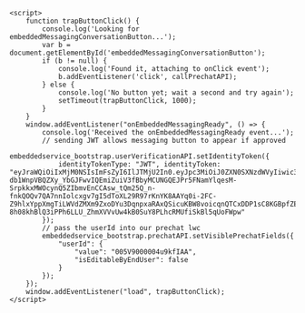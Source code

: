 <html>

<body>
    <script type='text/javascript'>
        // code snippet created by the Embedded Service Deploying page after being configured
        function initEmbeddedMessaging() {
            try {
                embeddedservice_bootstrap.settings.language = 'en_US'; // For example, enter 'en' or 'en-US'
                embeddedservice_bootstrap.init(
                    '00DV9000001CZRF',
                    'Messaging_for_Verified_Users',
                    'https://billcom--messaging.sandbox.my.site.com/ESWMessagingforVerified1730416007264',
                    {
                        scrt2URL: 'https://billcom--messaging.sandbox.my.salesforce-scrt.com'
                    }
                );
            } catch (err) {
                console.error('Error loading Embedded Messaging: ', err);
            }
        };
    </script>
    <script type='text/javascript'
        src='https://billcom--messaging.sandbox.my.site.com/ESWMessagingforVerified1730416007264/assets/js/bootstrap.min.js'
        onload='initEmbeddedMessaging()'>
        </script>

    <script>
        function trapButtonClick() {
            console.log('Looking for embeddedMessagingConversationButton...');
            var b = document.getElementById('embeddedMessagingConversationButton');
            if (b != null) {
                console.log('Found it, attaching to onClick event');
                b.addEventListener('click', callPrechatAPI);
            } else {
                console.log('No button yet; wait a second and try again');
                setTimeout(trapButtonClick, 1000);
            }
        }
        window.addEventListener("onEmbeddedMessagingReady", () => {
            console.log('Received the onEmbeddedMessagingReady event...');
            // sending JWT allows messaging button to appear if approved
            embeddedservice_bootstrap.userVerificationAPI.setIdentityToken({
                identityTokenType: "JWT", identityToken: "eyJraWQiOiIxMjM0NSIsImFsZyI6IlJTMjU2In0.eyJpc3MiOiJ0ZXN0SXNzdWVyIiwic3ViIjoidXNlcjIiLCJleHAiOjE3MzQzODk0ODcsImlhdCI6MTczMzc4OTQ4N30.SI4hgsnWUK_yETE9jiNeAlfwkCTMnJn4MTUckqL45QYY7JfpvDvY8DUC2Am3A9aP-db1WnpVBQZXy_YbGJFwvIQEmiZuiV3fBbyMCUNGQEJPr5FNamYlqesM-SrpkkxMWOcynQ5ZIbmvEnCCAsw_tQm25Q_n-fnkQOQv7QA7nnIolcxgv7gI5dToXL29R97rKnYK8AAYq0i-2FC-Z9hlxYppXmgTiLWVdZMXm9ZxoDYu3DqnpxaRAxQSicuKBW8voicqnQTCxDDP1sC8KGBpfZES8V9D-8h08khBlQ3iPPh6LLU_ZhmXVVvUw4kB0SuY8PLhcRMUfiSkBl5qUoFWpw"
            });
            // pass the userId into our prechat lwc
            embeddedservice_bootstrap.prechatAPI.setVisiblePrechatFields({
                "userId": {
                    "value": "005V9000004u9kfIAA",
                    "isEditableByEndUser": false
                }
            });
        });
        window.addEventListener("load", trapButtonClick);
    </script>
</body>

</html>
